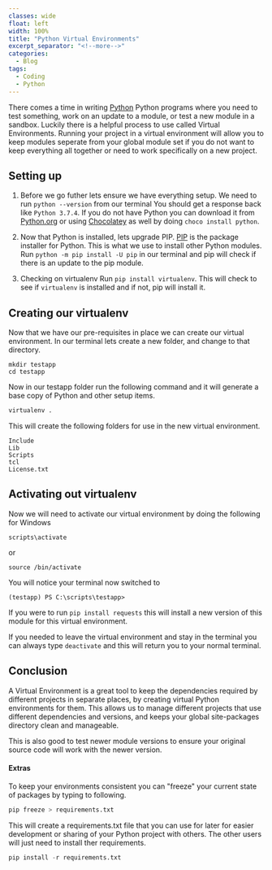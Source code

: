 ```yaml
---
classes: wide
float: left
width: 100%
title: "Python Virtual Environments"
excerpt_separator: "<!--more-->"
categories:
  - Blog
tags:
  - Coding
  - Python
---
```


There comes a time in writing [Python](https://www.python.org/) Python programs where you need to test something, work on an update to a module, or test a new module in a sandbox. Luckily there is a helpful process to use called Virtual Environments. Running your project in a virtual environment will allow you to keep modules seperate from your global module set if you do not want to keep everything all together or need to work specifically on a new project. 

<!--more-->

## Setting up
1. Before we go futher lets ensure we have everything setup. 
We need to run ```python --version``` from our terminal
You should get a response back like ```Python 3.7.4```. If you do not have Python you can download it from [Python.org](https://www.python.org/downloads/) or using [Chocolatey](https://chocolatey.org/) as well by doing ```choco install python```. 


2. Now that Python is installed, lets upgrade PIP. 
[PIP](https://pip.pypa.io/en/stable/) is the package installer for Python. This is what we use to install other Python modules. Run ```python -m pip install -U pip``` in our terminal and pip will check if there is an update to the pip module. 


3. Checking on virtualenv
Run ```pip install virtualenv```. This will check to see if ```virtualenv``` is installed and if not, pip will install it. 

## Creating our virtualenv
Now that we have our pre-requisites in place we can create our virtual environment. In our terminal lets create a new folder, and change to that directory.
```shell
mkdir testapp
cd testapp
```
Now in our testapp folder run the following command and it will generate a base copy of Python and other setup items. 
```python
virtualenv .
```

This will create the following folders for use in the new virtual environment. 
```
Include
Lib
Scripts
tcl
License.txt
```


## Activating out virtualenv
Now we will need to activate our virtual environment by doing the following for Windows
```shell
scripts\activate
```
or 
```shell
source /bin/activate
```

You will notice your terminal now switched to 
```shell
(testapp) PS C:\scripts\testapp>
```

If you were to run ```pip install requests``` this will install a new version of this module for this virtual environment. 

If you needed to leave the virtual environment and stay in the terminal you can always type ```deactivate``` and this will return you to your normal terminal. 

## Conclusion
A Virtual Environment is a great tool to keep the dependencies required by different projects in separate places, by creating virtual Python environments for them. This allows us to manage different projects that use different dependencies and versions, and keeps your global site-packages directory clean and manageable.

This is also good to test newer module versions to ensure your original source code will work with the newer version. 

#### Extras

To keep your environments consistent you can "freeze" your current state of packages by typing to following. 
```python
pip freeze > requirements.txt
```

This will create a requirements.txt file that you can use for later for easier development or sharing of your Python project with others. The other users will just need to install ther requirements. 

```python
pip install -r requirements.txt
```
